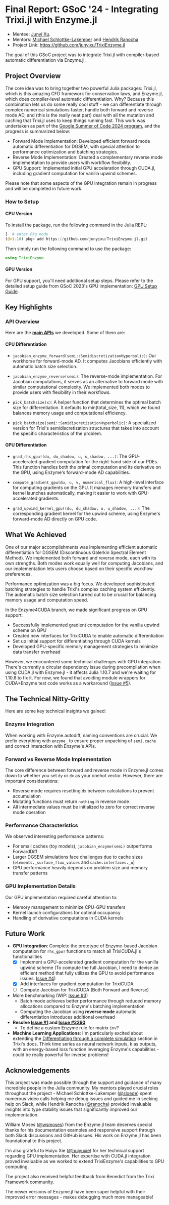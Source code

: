# Final Report: GSoC '24 - Integrating Trixi.jl with Enzyme.jl

- Mentee: [Junyi Xu](https://github.com/junyixu).
- Mentors: [Michael Schlottke-Lakemper](https://github.com/sloede) and [Hendrik Ranocha](https://github.com/ranocha)
- Project Link: <https://github.com/junyixu/TrixiEnzyme.jl>

The goal of this GSoC project was to integrate Trixi.jl with compiler-based automatic differentiation via Enzyme.jl.

## Project Overview

The core idea was to bring together two powerful Julia packages: Trixi.jl, which is this amazing CFD framework for conservation laws, and Enzyme.jl,
which does compiler-level automatic differentiation.
Why? Because this combination lets us do some really cool stuff - we can differentiate through complex numerical simulations faster,
handle both forward and reverse mode AD, and (this is the really neat part) deal with all the mutation and caching that
Trixi.jl uses to keep things running fast.
This work was undertaken as part of the [Google Summer of Code 2024 program](https://summerofcode.withgoogle.com/archive/2024/projects/MQRCkokT),
and the progress is summarized below:

- Forward Mode Implementation: Developed efficient forward mode automatic differentiation for DGSEM, with special attention to performance optimization and batching strategies.
- Reverse Mode Implementation: Created a complementary reverse mode implementation to provide users with workflow flexibility.
- GPU Support: Implemented initial GPU acceleration through CUDA.jl, including gradient computation for vanilla upwind schemes.

Please note that some aspects of the GPU integration remain in progress and will be completed in future work.

### How to Setup

#### CPU Version
To install the package, run the following command in the Julia REPL:

```julia
]  # enter Pkg mode
(@v1.10) pkg> add https://github.com/junyixu/TrixiEnzyme.jl.git
```

Then simply run the following command to use the package:

```julia
using TrixiEnzyme
```

#### GPU Version
For GPU support, you'll need additional setup steps. Please refer to the detailed setup guide from GSoC 2023's GPU implementation: [GPU Setup Guide](https://trixi-framework.github.io/outreach/gsoc/2023/gpu-acceleration-in-trixi-jl-using-cuda-jl/#how_to_setup).

## Key Highlights

### API Overview

Here are the **[main APIs](https://junyixu.github.io/TrixiEnzyme.jl/dev/api.html)** we developed. Some of them are:

#### CPU Differentiation
- `jacobian_enzyme_forward(semi::SemidiscretizationHyperbolic)`: Our workhorse for forward-mode AD. It computes Jacobians efficiently with automatic batch size selection.

- `jacobian_enzyme_reverse(semi)`: The reverse-mode implementation. For Jacobian computations, it serves as an alternative to forward mode with similar computational complexity. We implemented both modes to provide users with flexibility in their workflows.

- `pick_batchsize(x)`: A helper function that determines the optimal batch size for differentiation. It defaults to min(total_size, 11), which we found balances memory usage and computational efficiency.

- `pick_batchsize(semi::SemidiscretizationHyperbolic)`: A specialized version for Trixi's semidiscretization structures that takes into account the specific characteristics of the problem.

#### GPU Differentiation 
- `grad_rhs_gpu!(du, du_shadow, u, u_shadow, ...)`: The GPU-accelerated gradient computation for the right-hand side of our PDEs. This function handles both the primal computation and its derivative on the GPU, using Enzyme's forward-mode AD capabilities.

- `compute_gradient_gpu(du, u, v, numerical_flux)`: A high-level interface for computing gradients on the GPU. It manages memory transfers and kernel launches automatically, making it easier to work with GPU-accelerated gradients.

- `grad_upwind_kernel_gpu!(du, du_shadow, u, u_shadow, ...)`: The corresponding gradient kernel for the upwind scheme, using Enzyme's forward-mode AD directly on GPU code.


## What We Achieved

One of our major accomplishments was implementing efficient automatic differentiation for DGSEM (Discontinuous Galerkin Spectral Element Method). We implemented both forward and reverse mode, each with its own strengths. Both modes work equally well for computing Jacobians, and our implementation lets users choose based on their specific workflow preferences.

Performance optimization was a big focus. We developed sophisticated batching strategies to handle Trixi's complex caching system efficiently. The automatic batch size selection turned out to be crucial for balancing memory usage and computation speed.

In the Enzyme4CUDA branch, we made significant progress on GPU support:
- Successfully implemented gradient computation for the vanilla upwind scheme on GPU
- Created new interfaces for TrixiCUDA to enable automatic differentiation
- Set up initial support for differentiating through CUDA kernels
- Developed GPU-specific memory management strategies to minimize data transfer overhead

However, we encountered some technical challenges with GPU integration. There's currently a circular dependency issue during precompilation when using CUDA.jl with Enzyme.jl - it affects Julia 1.10.7 and we're waiting for 1.10.8 to fix it. For now, we found that avoiding module wrappers for CUDA+Enzyme test code works as a workaround ([Issue #5](https://github.com/junyixu/TrixiEnzyme.jl/issues/5)).

## The Technical Nitty-Gritty

Here are some key technical insights we gained:

### Enzyme Integration
When working with Enzyme.autodiff, naming conventions are crucial. We prefix everything with `enzyme_` to ensure proper unpacking of `semi.cache` and correct interaction with Enzyme's APIs.

### Forward vs Reverse Mode Implementation
The core difference between forward and reverse mode in Enzyme.jl comes down to whether you set `dy` or `dx` as your onehot vector. However, there are important considerations:
- Reverse mode requires resetting `dx` between calculations to prevent accumulation
- Mutating functions must return `nothing` in reverse mode
- All intermediate values must be initialized to zero for correct reverse mode operation

### Performance Characteristics
We observed interesting performance patterns:
- For small caches (toy models), `jacobian_enzyme(semi)` outperforms ForwardDiff
- Larger DGSEM simulations face challenges due to cache sizes (`elements._surface_flux_values` and `cache.interfaces._u`)
- GPU performance heavily depends on problem size and memory transfer patterns

### GPU Implementation Details
Our GPU implementation required careful attention to:
- Memory management to minimize CPU-GPU transfers
- Kernel launch configurations for optimal occupancy
- Handling of derivative computations in CUDA kernels

## Future Work

- **GPU Integration**: Complete the prototype of Enzyme-based Jacobian computation for `rhs_gpu!` functions to match all TrixiCUDA.jl's functionalities
  - [X] Implement a GPU-accelerated gradient computation for the vanilla upwind scheme (To compute the full Jacobian, I need to devise an efficient method that fully utilizes the GPU to avoid performance issues. [Issue #4](https://github.com/junyixu/TrixiEnzyme.jl/issues/4#issuecomment-2585557874))
  - [X] Add interfaces for gradient computation for TrixiCUDA
  - [ ] Compute Jacobian for TrixiCUDA (Both Forward and Reverse)
- More benchmarking (WIP: [Issue #3](https://github.com/junyixu/jacobian4DG/issues/3))
  - Batch mode achieves better performance through reduced memory allocations compared to Enzyme's batching implementation
  - Computing the Jacobian using **reverse mode** automatic differentiation introduces additional overhead
- **Resolve [Issue #1](https://github.com/junyixu/TrixiEnzyme.jl/issues/1) and [Issue #2260](https://github.com/EnzymeAD/Enzyme.jl/issues/2260)**
  - To define a custom Enzyme rule for matrix `inv`?
- **Machine Learning Applications**: I'm particularly excited about extending the [Differentiating through a complete simulation](https://github.com/junyixu/TrixiEnzyme.jl/issues/5) section in Trixi's docs. Think time series as neural network inputs, k as outputs, with an energy-based loss function leveraging Enzyme's capabilities - could be really powerful for inverse problems!

## Acknowledgements
This project was made possible through the support and guidance of many incredible people in the Julia community. My mentors played crucial roles throughout the project - Michael Schlottke-Lakemper ([@sloede](https://github.com/sloede)) spent numerous video calls helping me debug issues and guided me in seeking help on Slack, while Hendrik Ranocha ([@ranocha](https://github.com/ranocha)) provided invaluable insights into type stability issues that significantly improved our implementation.

William Moses ([@wsmoses](https://github.com/wsmoses)) from the Enzyme.jl team deserves special thanks for his documentation examples and responsive support through both Slack discussions and GitHub issues. His work on Enzyme.jl has been foundational to this project.

I'm also grateful to Huiyu Xie ([@huiyuxie](https://github.com/huiyuxie)) for her technical support regarding GPU implementation. Her expertise with CUDA.jl integration proved invaluable as we worked to extend TrixiEnzyme's capabilities to GPU computing.

The project also received helpful feedback from Benedict from the Trixi Framework community.

The newer versions of Enzyme.jl have been super helpful with their improved error messages - makes debugging much more manageable!
